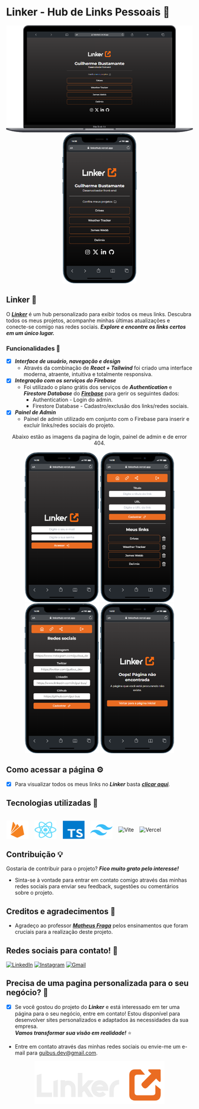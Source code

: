 
# Linker - Hub de Links Pessoais :link:
<div align="center">
  <img src="https://github.com/gui-bus/Linker/blob/main/public/linkerWeb.png?raw=true" alt="Gif desktop" width="700" />
   <img src="https://github.com/gui-bus/Linker/blob/main/public/linkerMobile.png?raw=true" alt="Gif desktop" width="200" />
</div>

## Linker :link:

O ***[Linker](https://linkerhub.vercel.app/)*** é um hub personalizado para exibir todos os meus links. Descubra todos os meus projetos, acompanhe minhas últimas atualizações e conecte-se comigo nas redes sociais. ***Explore e encontre os links certos em um único lugar.***

### Funcionalidades :dart:
- [x] ***Interface de usuário, navegação e design***
	- Através da combinação de ***React + Tailwind*** foi criado uma interface moderna, atraente, intuitiva e totalmente responsiva.
- [x] ***Integração com os serviços do Firebase***
	- Foi utilizado o plano grátis dos serviços de ***Authentication*** e ***Firestore Database*** do ***[Firebase](https://firebase.google.com/?hl=pt)*** para gerir os seguintes dados:
		- Authentication - Login do admin.
		- Firestore Database - Cadastro/exclusão dos links/redes sociais.
- [x] ***Painel de Admin***
	- Painel de admin utilizado em conjunto com o Firebase para inserir e excluir links/redes sociais do projeto.

<div align="center">
  Abaixo estão as imagens da pagina de login, painel de admin e de error 404.
</div>
<br>

<div align="center" style="display: inline_block">
<img src="https://github.com/gui-bus/Linker/blob/main/public/linkerAdmin.png?raw=true" alt="mobile" width="200" />
<img src="https://github.com/gui-bus/Linker/blob/main/public/linkerAdmin3.png?raw=true" alt="mobile" width="200" />
<img src="https://github.com/gui-bus/Linker/blob/main/public/linkerAdmin2.png?raw=true" alt="mobile" width="200" />
<img src="https://github.com/gui-bus/Linker/blob/main/public/linkerError.png?raw=true" alt="mobile" width="200" />
</div>

## Como acessar a página :gear:

- [x] Para visualizar todos os meus links no ***Linker*** basta ***[clicar aqui](https://linkerhub.vercel.app/)***.

## Tecnologias utilizadas :dart:

<div style="display: inline_block"><br>
  <img align="center" alt="Firebase" height="50" width="60" src="https://raw.githubusercontent.com/devicons/devicon/1119b9f84c0290e0f0b38982099a2bd027a48bf1/icons/firebase/firebase-plain.svg"> &nbsp;&nbsp;
  <img align="center" alt="React" height="50" width="60" src="https://raw.githubusercontent.com/devicons/devicon/1119b9f84c0290e0f0b38982099a2bd027a48bf1/icons/react/react-original.svg"> &nbsp;&nbsp;
  <img align="center" alt="Typescript" height="50" width="60" src="https://raw.githubusercontent.com/devicons/devicon/1119b9f84c0290e0f0b38982099a2bd027a48bf1/icons/typescript/typescript-plain.svg">
 &nbsp;&nbsp;
  <img align="center" alt="Tailwind" height="50" width="60" src="https://raw.githubusercontent.com/devicons/devicon/1119b9f84c0290e0f0b38982099a2bd027a48bf1/icons/tailwindcss/tailwindcss-plain.svg"> &nbsp;&nbsp;
  <img align="center" alt="Vite" height="50" width="60" src="https://vitejs.dev/logo.svg"> &nbsp;&nbsp;
   <img align="center" alt="Vercel" height="50" width="60" src="https://www.svgrepo.com/show/361653/vercel-logo.svg"> &nbsp;&nbsp;
</div>

## Contribuição :bulb:

Gostaria de contribuir para o projeto? ***Fico muito grato pelo interesse!***

- Sinta-se à vontade para entrar em contato comigo através das minhas redes sociais para enviar seu feedback, sugestões ou comentários sobre o projeto.

## Creditos e agradecimentos :handshake:
- Agradeço ao professor ***[Matheus Fraga](https://github.com/devfraga)*** pelos ensinamentos que foram cruciais para a realização deste projeto.

## Redes sociais para contato! :speech_balloon:

[![LinkedIn](https://img.icons8.com/color/48/000000/linkedin.png)](https://www.linkedin.com/in/gui-bus/) 
[![Instagram](https://img.icons8.com/fluency/48/000000/instagram-new.png)](https://www.instagram.com/guibus_dev/)
[![Gmail](https://img.icons8.com/fluency/48/000000/gmail.png)](mailto:guibus.dev@gmail.com)


## Precisa de uma pagina personalizada para o seu negócio? :rocket:

- [x] Se você gostou do projeto do ***Linker*** e está interessado em ter uma página para o seu negócio, entre em contato! Estou disponível para desenvolver sites personalizados e adaptados às necessidades da sua empresa. <br> ***Vamos transformar sua visão em realidade!*** :star: 

-  Entre em contato através das minhas redes sociais ou envie-me um e-mail para [guibus.dev@gmail.com](mailto:guibus.dev@gmail.com).


<div align="center">
  <img src="https://github.com/gui-bus/Linker/blob/main/src/assets/logo.png?raw=true" alt="Linker" width="350" />
</div>
